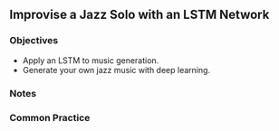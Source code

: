 ## Improvise a Jazz Solo with an LSTM Network  

### Objectives 
* Apply an LSTM to music generation.
* Generate your own jazz music with deep learning.

### Notes


### Common Practice 

